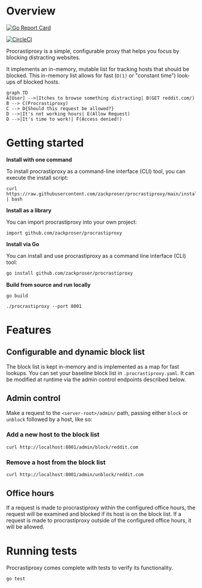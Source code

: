 # Overview

[![Go Report Card](https://goreportcard.com/badge/github.com/zackproser/procrastiproxy)](https://goreportcard.com/report/github.com/zackproser/procrastiproxy)

[![CircleCI](https://circleci.com/gh/zackproser/procrastiproxy.svg?style=svg)](https://circleci.com/gh/zackproser/procrastiproxy)

Procrastiproxy is a simple, configurable proxy that helps you focus by blocking distracting websites.

It implements an in-memory, mutable list for tracking hosts that should be blocked. This in-memory list allows for fast (`O(1)` or "constant time") look-ups of blocked hosts.

```mermaid
graph TD
A[User] -->|Itches to browse something distracting| B(GET reddit.com/)
B --> C(Procrastiproxy)
C --> D{Should this request be allowed?}
D -->|It's not working hours| E(Allow Request)
D -->|It's time to work!| F(Access denied!)
```

# Getting started

**Install with one command**

To install procrastiproxy as a command-line interface (CLI) tool, you can execute the install script:

```
curl https://raw.githubusercontent.com/zackproser/procrastiproxy/main/install.sh | bash
```

**Install as a library**

You can import procrastiproxy into your own project:

```golang
import github.com/zackproser/procrastiproxy
```

**Install via Go**

You can install and use procrastiproxy as a command line interface (CLI) tool:

```bash
go install github.com/zackproser/procrastiproxy
```

**Build from source and run locally**

`go build`

`./procrastiproxy --port 8001`

# Features

## Configurable and dynamic block list

The block list is kept in-memory and is implemented as a map for fast lookups. You can set your baseline block list in `.procrastiproxy.yaml`. It can be modified at runtime via the admin control endpoints described below.

## Admin control

Make a request to the `<server-root>/admin/` path, passing either `block` or `unblock` followed by a host, like so:

### Add a new host to the block list

`curl http://localhost:8001/admin/block/reddit.com`

### Remove a host from the block list

`curl http://localhost:8001/admin/unblock/reddit.com`

## Office hours

If a request is made to procrastiproxy within the configured office hours, the request will be examined and blocked if its host is on the block list. If a request is made to procrastiproxy outside of the configured office hours, it will be allowed.

# Running tests

Procrastiproxy comes complete with tests to verify its functionality.

`go test`
